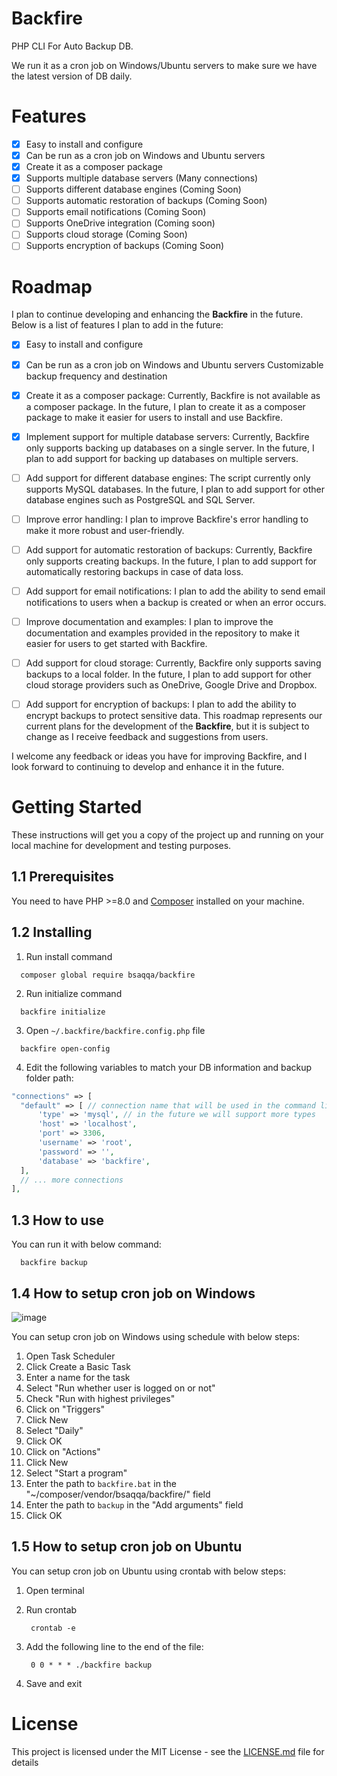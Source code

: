 # Backfire

PHP CLI For Auto Backup DB.

We run it as a cron job on Windows/Ubuntu servers to make sure we have the latest version of DB daily.

# Features

- [X] Easy to install and configure
- [X] Can be run as a cron job on Windows and Ubuntu servers
- [X] Create it as a composer package
- [X] Supports multiple database servers (Many connections)
- [ ] Supports different database engines (Coming Soon)
- [ ] Supports automatic restoration of backups (Coming Soon)
- [ ] Supports email notifications (Coming Soon)
- [ ] Supports OneDrive integration (Coming soon)
- [ ] Supports cloud storage (Coming Soon)
- [ ] Supports encryption of backups (Coming Soon)

# Roadmap

I plan to continue developing and enhancing the **Backfire** in the future. Below is a list of features I plan to add in the future:

- [X] Easy to install and configure
- [X] Can be run as a cron job on Windows and Ubuntu servers
Customizable backup frequency and destination

- [X] Create it as a composer package:
Currently, Backfire is not available as a composer package. In the future, I plan to create it as a composer package to make it easier for users to install and use Backfire.

- [X] Implement support for multiple database servers: 
Currently, Backfire only supports backing up databases on a single server. In the future, I plan to add support for backing up databases on multiple servers.

- [ ] Add support for different database engines: 
The script currently only supports MySQL databases. In the future, I plan to add support for other database engines such as PostgreSQL and SQL Server.


- [ ] Improve error handling: I plan to improve Backfire's error handling to make it more robust and user-friendly.

- [ ] Add support for automatic restoration of backups: Currently, Backfire only supports creating backups. In the future, I plan to add support for automatically restoring backups in case of data loss.

- [ ] Add support for email notifications: I plan to add the ability to send email notifications to users when a backup is created or when an error occurs.

- [ ] Improve documentation and examples: I plan to improve the documentation and examples provided in the repository to make it easier for users to get started with Backfire.

- [ ] Add support for cloud storage: Currently, Backfire only supports saving backups to a local folder. In the future, I plan to add support for other cloud storage providers such as OneDrive, Google Drive and Dropbox.

- [ ] Add support for encryption of backups: I plan to add the ability to encrypt backups to protect sensitive data.
This roadmap represents our current plans for the development of the **Backfire**, but it is subject to change as I receive feedback and suggestions from users.


I welcome any feedback or ideas you have for improving Backfire, and I look forward to continuing to develop and enhance it in the future.
 



# Getting Started

These instructions will get you a copy of the project up and running on your local machine for development and testing purposes.

## 1.1 Prerequisites

You need to have PHP >=8.0 and [Composer](https://getcomposer.org/) installed on your machine.

## 1.2 Installing

1. Run install command

```shell
  composer global require bsaqqa/backfire
```

2. Run initialize command 

```shell
  backfire initialize
```

3. Open `~/.backfire/backfire.config.php` file

```shell
  backfire open-config   
```

4. Edit the following variables to match your DB information and backup folder path:

```php
"connections" => [
  "default" => [ // connection name that will be used in the command line to select the connection (you can add more than one connection)
      'type' => 'mysql', // in the future we will support more types
      'host' => 'localhost',
      'port' => 3306,
      'username' => 'root',
      'password' => '',
      'database' => 'backfire',
  ],
  // ... more connections
],
```



## 1.3 How to use

You can run it with below command:

```shell
  backfire backup
```




## 1.4 How to setup cron job on Windows


![image](https://user-images.githubusercontent.com/21352835/209930065-56d23560-4f6a-4ac4-8ef5-bb8011ec0914.png)


You can setup cron job on Windows using schedule with below steps:

1. Open Task Scheduler
2. Click Create a Basic Task
3. Enter a name for the task
4. Select "Run whether user is logged on or not"
5. Check "Run with highest privileges"
6. Click on "Triggers"
7. Click New
8. Select "Daily"
9. Click OK
10. Click on "Actions"
11. Click New
12. Select "Start a program"
13. Enter the path to `backfire.bat` in the "~/composer/vendor/bsaqqa/backfire/" field
14. Enter the path to `backup` in the "Add arguments" field
15. Click OK


## 1.5 How to setup cron job on Ubuntu

You can setup cron job on Ubuntu using crontab with below steps:

1. Open terminal
2. Run crontab
        
        crontab -e

3. Add the following line to the end of the file:

        0 0 * * * ./backfire backup


4. Save and exit




# License

This project is licensed under the MIT License - see the [LICENSE.md](LICENSE.md) file for details
